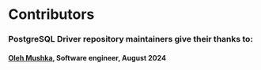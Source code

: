 # Contributors

### PostgreSQL Driver repository maintainers give their thanks to:

#### [Oleh Mushka](https://github.com/olehmushka), Software engineer, August 2024
